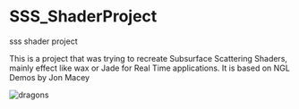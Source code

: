 # SSS_ShaderProject
sss shader project


This is a project that was trying to recreate Subsurface Scattering Shaders, mainly effect like wax or Jade for Real Time applications. It is based on NGL Demos by Jon Macey


![dragons](https://user-images.githubusercontent.com/69219335/116567653-bb73fe00-a8ff-11eb-9fac-63b48a92ddc2.png)

